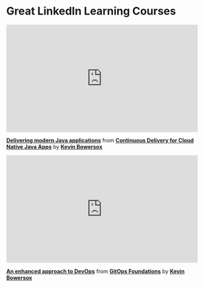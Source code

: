 <h1>Great LinkedIn Learning Courses</h1>

<div style="position:relative;height:0;padding-bottom:56.25%"><iframe width="640" height="360" src="https://www.linkedin.com/learning/embed/continuous-delivery-for-cloud-native-java-apps/delivering-modern-java-applications?autoplay=false&claim=AQG1-eulySvqHwAAAYxgTHWCV_KA5AkLmmGMaNA_VC50uBXsaW-J6QMHzKKlG2fUVeTn1QlhtC1TwDxAbJFbhHrUQQ-APcY28Q8V7bOSoxV-cgPqJsjgCGWy-UioyLJ5y8el3YXc3n61ismAHo60mvvesqCDyqEcnpfX5VZYmlWNixhTmzjOmi9aCEIfKkPdTsBz6DACcWzEcMdKF1ONvznZ4tGAJodJMtB9UbF70b0C9UwMxtbDk0hdumzATAPnbbSfOJHFfA11wtxQ2RTXVKXvfcjYM_JDBPIhKSEaH8Z5IjHsCSHszkHvXWQ9KG-87d8BVfiYBBuAc6l98B6tUHzBsK9XKCLiK3AB_IWa0JlDDEaoaTwhMoG5UyMCJfu0XUJaE-LGRewDI2VC9bXKWQXwOjwAy0l2wuBXMaH2N8RbZ2pvGyeXHE2fVj_d12pDDYEQBJ9F2Rpz6Ar96sLcsi3fG-bOMtP2RDXey3mEvI1w41w0xYc48wDf_gJnbvvAV_pSpSq-076NtzDIOsyjBrvrJDGmfJYx-7mHc9M51LnFAPUBq_I9PxxP-Pefp0MCF9lOvk8jgHpDFLCFbax-vL_4kmCFcxcvfdilX_n1nj8GQY7a_tuvdYUB2ePWtMqpOgBh6Fo7D3hhXbRTn53TQ7K4esRVyrM-Rr1KxRGtv3BY8g8UZOO9QtA9VQwZ5RwXOGN4cjFPnZcdm1XUAJfApPJ_ScENho1xACgnXn3fFfONi87UHpSkN96bAtgUmBEHETkiHjnTPsjOpEgSY4uT1IdAT2R_MN2xJKUVL26_6CBd8nZHFVhT-JF_o5LngpsnXoeYEM5V9FQXrsBLrcAvf6IqfK49cSK5SGzVSGcLvTdlWfd7iM9Ax-HpTiVrDCeAYKQTPoccUzbwH78du4gwsi3TMZNepLSc2c7JJQHrhx_9yQnimNeVIMFZ1cmL3uwJ0JFvbsclj8uzLkjxEERdxJlfHbyaJ5PJnxgeYL2Mc0L2X4Ta1f6MFdWTFZttYZ-fjKywloWn0X3QEwyTiVC2x-WkTuhF5qnERvgoxbP1yX-GqlFvMNTw1zWH3VyKdH2nuVYIazOVCPwLIEoZQ-kVyLXlzBa8zwrejWJ3z_TFeb-l5zsukhbYFNAdD0R4GL_GboJzE8LDsF49GyNN5M_WmPsX_gcVTIXfVDL6ugsEMRe-mO7o7HAhhNimfsZZqHBIobz03-CcoZvWd0QFSlObLYSh6qkxGK0c" mozallowfullscreen="true" webkitallowfullscreen="true" allowfullscreen="true" frameborder="0" style="position:absolute;width:100%;height:100%;left:0"></iframe></div><p><strong><a href="https://www.linkedin.com/learning/continuous-delivery-for-cloud-native-java-apps/delivering-modern-java-applications?trk=embed_lil">Delivering modern Java applications</a></strong> from <strong><a href="https://www.linkedin.com/learning/continuous-delivery-for-cloud-native-java-apps?trk=embed_lil">Continuous Delivery for Cloud Native Java Apps</a></strong> by <strong><a href="https://www.linkedin.com/learning/instructors/kevin-bowersox?trk=embed_lil">Kevin Bowersox</a></strong></p>

<div style="position:relative;height:0;padding-bottom:56.25%"><iframe width="640" height="360" src="https://www.linkedin.com/learning/embed/gitops-foundations/an-enhanced-approach-to-devops?autoplay=false&claim=AQGgfPZNvp5-awAAAYxgaYfkiMEF8eLdwS1bB2_c-sH0yqAu5vtnR56zalMu4DOfkMrEJrDLOZ1ml0rGOzT46u9850ymR7hV29Sg5FOoj0XCJGjrBB6tLX4evW3esi9DzEv94D1hC966snRQmAbclKt7a6grLQZwxEr1NE1bFu8kqXx01oWsm4dd_m9GmZL72aFDpySYCIsjED1Tm9EaC-AmsuyvP38RRZnuWHgqAEThloYslyiIcoikkgBpOUInFZr0BatZydFVjtRohZusKXcs1b_-q0yztnvvei87NiUP0c2_zoUaNdRvO2eLeLDGAnyc6p3R5dasJvm6vpfxMh8sg2s5Q4X7UiJ5K9vrVWs7sOLDqH6yHrTQsHgtLvFvCE1-0dAKhNE_Q71KPWfCmIl01OcX3Ma7LSjauTZ7tXx-XCjNeqv8cAnMUKNAaf0yv7-4mMxahCWZFzfojfWofbYJSZrFitw6Vta8nW4m-usVtSoRI22P-8y_rjwACMnysNhRlp6TpknWf3-0ui8qKBVwOgzrEhFeyIZaUvXzho-g09FWAVM4azfoJlbTSiWMSEXaHSuMFZspeom0FdXZs-usQ8JBdftZpzMkxTb_6nS5u9g4JmvWQuStefeN0_cn8v84RoCnpekyQgIDNPPTlT-ZVi1xvev01kn9a-w-S6aLoCmFaTpz-ZoOEEMF536mB4F4U-u2fhZtmxZNrItHDFQYuTj-vsyERNiEHZY_Yi2_RoNh-u1TyOo4-poVMVZmOKZz8u81ghMCHUlKvAr0ntq1tABVV8cB1MpDfgLBOjrfyss-St_zbOsFP2QUbTER6vpEneCr6Nu5zoUg7NV7iDSoPS8-zCS2XCcC21xadTlGr1sf083N8xDsn9-_AbMVoqieuNs4S82XKG8M9HstVjussJVgxa8t8rV0M8xzgCG-Kj2_jBv8Zb2dU_CSv2Nqurhw5h6l0ps6mkUXVIZcvxixTmvs3qDgOsF1WZ6yQncaotc2ryzvdtrcC8QgWYhKnuwtIhUEaFyrMLugho1VhxY3QmhsSBPe3hvFqPdjUc4YVEyUam_JoV4uhd-2B4VcR1C4ckKAHE_MBmvoVasy1ljrgsUMfLuM-7-POKjg3tbpP75ya252VJhack5LFM8UZdosTpNceItZJ7sMn4VSDGk1m88FLQkT1zMMGRZSIcOAUbPaN1WP6JwikxHySRO1aS6DDJLp-JiEeaTQJcd0fty5eSqavUqy" mozallowfullscreen="true" webkitallowfullscreen="true" allowfullscreen="true" frameborder="0" style="position:absolute;width:100%;height:100%;left:0"></iframe></div><p><strong><a href="https://www.linkedin.com/learning/gitops-foundations/an-enhanced-approach-to-devops?trk=embed_lil">An enhanced approach to DevOps</a></strong> from <strong><a href="https://www.linkedin.com/learning/gitops-foundations?trk=embed_lil">GitOps Foundations</a></strong> by <strong><a href="https://www.linkedin.com/learning/instructors/kevin-bowersox?trk=embed_lil">Kevin Bowersox</a></strong></p>
